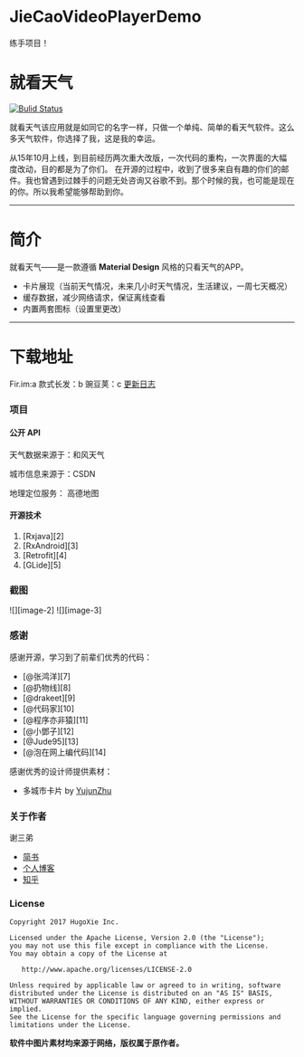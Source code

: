 # JieCaoVideoPlayerDemo
练手项目！
# 就看天气
[![Bulid Status](https://travis-ci.org/xcc3641/SeeWeather.svg?branch=master)](https://travis-ci.org/xcc3641/SeeWeather)

就看天气该应用就是如同它的名字一样，只做一个单纯、简单的看天气软件。这么多天气软件，你选择了我，这是我的幸运。


从15年10月上线，到目前经历两次重大改版，一次代码的重构，一次界面的大幅度改动，目的都是为了你们。
在开源的过程中，收到了很多来自有趣的你们的邮件。我也曾遇到过棘手的问题无处咨询又谷歌不到。那个时候的我，也可能是现在的你。所以我希望能够帮助到你。

----
# 简介
就看天气——是一款遵循 **Material Design** 风格的只看天气的APP。
- 卡片展现（当前天气情况，未来几小时天气情况，生活建议，一周七天概况）
- 缓存数据，减少网络请求，保证离线查看
- 内置两套图标（设置里更改）

----
# 下载地址
Fir.im:a
款式长发：b
豌豆荚：c
[更新日志](changlog.md)


### 项目
#### 公开 API

天气数据来源于：和风天气

城市信息来源于：CSDN

地理定位服务： 高德地图
#### 开源技术
1. [Rxjava][2]
2. [RxAndroid][3]
3. [Retrofit][4]
4. [GLide][5]


### 截图

![][image-2]
![][image-3]

### 感谢
感谢开源，学习到了前辈们优秀的代码：
- [@张鸿洋][7]
- [@扔物线][8]
- [@drakeet][9]
- [@代码家][10]
- [@程序亦非猿][11]
- [@小鄧子][12]
- [@Jude95][13]
- [@泡在网上编代码][14]

感谢优秀的设计师提供素材：
- 多城市卡片 by [YujunZhu](http://yujunzhu.zcool.com.cn/)

### 关于作者

谢三弟

- [简书](http://www.jianshu.com/users/3372b4a3b9e5/latest_articles)
- [个人博客](http://imxie.itscoder.com)
- [知乎](https://www.zhihu.com/people/xcc3641.github.io)

### License

    Copyright 2017 HugoXie Inc.

    Licensed under the Apache License, Version 2.0 (the "License");
    you may not use this file except in compliance with the License.
    You may obtain a copy of the License at

       http://www.apache.org/licenses/LICENSE-2.0

    Unless required by applicable law or agreed to in writing, software
    distributed under the License is distributed on an "AS IS" BASIS,
    WITHOUT WARRANTIES OR CONDITIONS OF ANY KIND, either express or implied.
    See the License for the specific language governing permissions and
    limitations under the License.

__软件中图片素材均来源于网络，版权属于原作者。__

